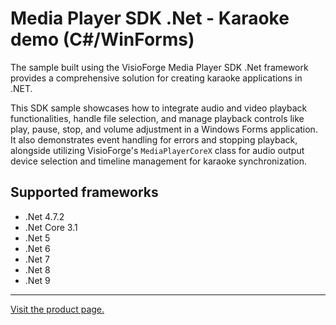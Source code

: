 ﻿# Media Player SDK .Net - Karaoke demo (C#/WinForms)

The sample built using the VisioForge Media Player SDK .Net framework provides a comprehensive solution for creating karaoke applications in .NET.

This SDK sample showcases how to integrate audio and video playback functionalities, handle file selection, and manage playback controls like play, pause, stop, and volume adjustment in a Windows Forms application. It also demonstrates event handling for errors and stopping playback, alongside utilizing VisioForge's `MediaPlayerCoreX` class for audio output device selection and timeline management for karaoke synchronization.

## Supported frameworks

- .Net 4.7.2
- .Net Core 3.1
- .Net 5
- .Net 6
- .Net 7
- .Net 8
- .Net 9

---

[Visit the product page.](https://www.visioforge.com/media-player-sdk-net)
